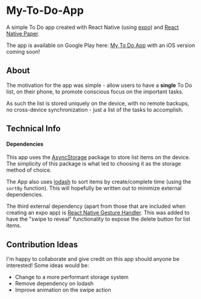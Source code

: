 # My-To-Do-App

A simple To Do app created with React Native (using [expo](https://expo.io/)) and [React Native Paper](https://reactnativepaper.com/).

The app is available on Google Play here: [My To Do App](https://play.google.com/store/apps/details?id=com.milesbd.ToDoApp) with an iOS version coming soon!

## About
The motivation for the app was simple - allow users to have a **single** To Do list, on their phone, to promote conscious focus on the important tasks. 

As such the list is stored uniquely on the device, with no remote backups, no cross-device synchronization - just a list of the tasks to accomplish.

## Technical Info

#### Dependencies
This app uses the [AsyncStorage](https://www.npmjs.com/package/@react-native-async-storage/async-storage)  package to store list items on the device. The simplicity of this package is what led to choosing it as the storage method of choice.

The App also uses [lodash](https://lodash.com/) to sort items by create/complete time (using the `sortBy` function). This will hopefully be written out to minimize external dependencies.

The third external dependency (apart from those that are included when creating an expo app) is [React Native Gesture Handler](https://docs.swmansion.com/react-native-gesture-handler/). This was added to have the "swipe to reveal" functionality to expose the delete button for list items.

## Contribution Ideas
I'm happy to collaborate and give credit on this app should anyone be interested! Some ideas would be:

 - Change to a more performant storage system
 - Remove dependency on lodash
 - Improve animation on the swipe action
